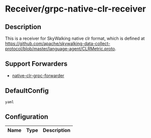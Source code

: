 # Receiver/grpc-native-clr-receiver
## Description
This is a receiver for SkyWalking native clr format, which is defined at https://github.com/apache/skywalking-data-collect-protocol/blob/master/language-agent/CLRMetric.proto.
## Support Forwarders
 - [native-clr-grpc-forwarder](forwarder_native-clr-grpc-forwarder.md)
## DefaultConfig
```yaml```
## Configuration
|Name|Type|Description|
|----|----|-----------|

